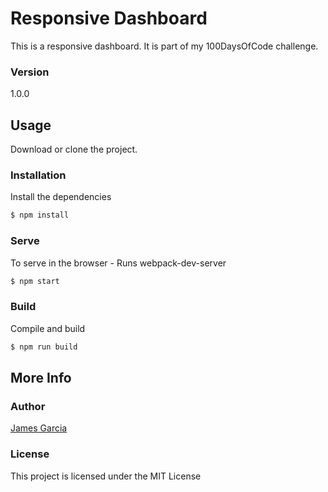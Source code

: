 # Responsive Dashboard

This is a responsive dashboard. It is part of my 100DaysOfCode challenge. 

### Version
1.0.0

## Usage
Download or clone the project.

### Installation

Install the dependencies

```sh
$ npm install
```

### Serve
To serve in the browser  - Runs webpack-dev-server

```sh
$ npm start
```

### Build
Compile and build

```sh
$ npm run build
```

## More Info


### Author

[James Garcia](http://www.garciajames.com)

### License

This project is licensed under the MIT License
